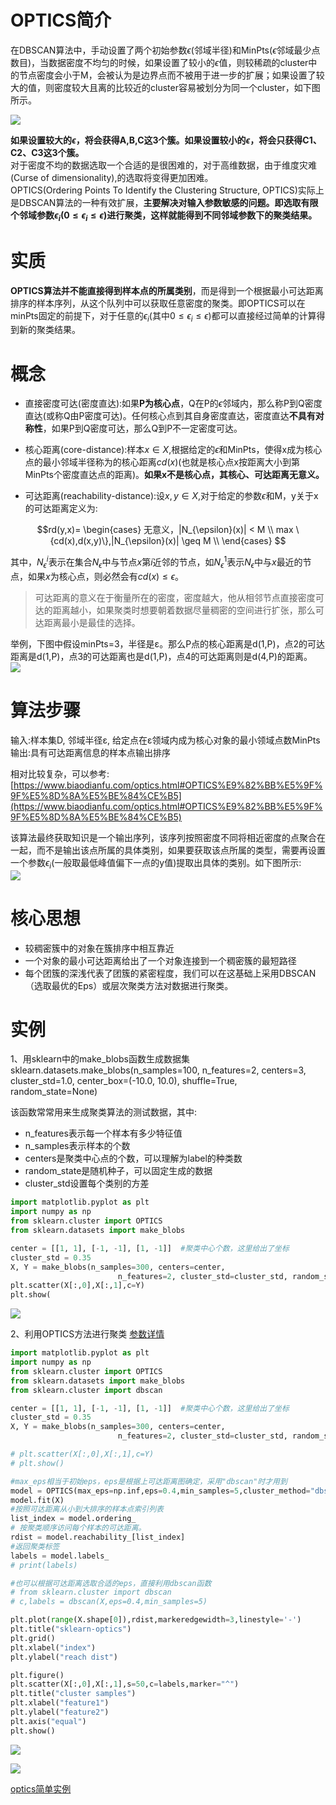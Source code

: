 # OPTICS简介
在DBSCAN算法中，手动设置了两个初始参数$\epsilon$(邻域半径)和MinPts($\epsilon$邻域最少点数目)，当数据密度不均匀的时候，如果设置了较小的$\epsilon$值，则较稀疏的cluster中的节点密度会小于M，会被认为是边界点而不被用于进一步的扩展；如果设置了较大的值，则密度较大且离的比较近的cluster容易被划分为同一个cluster，如下图所示。

![](image/opt1.jpg)    

**如果设置较大的$\epsilon$，将会获得A,B,C这3个簇。如果设置较小的$\epsilon$，将会只获得C1、C2、C3这3个簇。**              
对于密度不均的数据选取一个合适的是很困难的，对于高维数据，由于维度灾难(Curse of dimensionality),的选取将变得更加困难。    
OPTICS(Ordering Points To Identify the Clustering Structure, OPTICS)实际上是DBSCAN算法的一种有效扩展，**主要解决对输入参数敏感的问题。**即选取有限个邻域参数$\epsilon_i$($0 \leq \epsilon_i \leq \epsilon$)进行聚类，这样就能**得到不同邻域参数下的聚类结果。**     

# 实质
**OPTICS算法并不能直接得到样本点的所属类别**，而是得到一个根据最小可达距离排序的样本序列，从这个队列中可以获取任意密度的聚类。即OPTICS可以在minPts固定的前提下，对于任意的$\epsilon_i$(其中$0 \leq \epsilon_i \leq \epsilon$)都可以直接经过简单的计算得到新的聚类结果。

# 概念      

* 直接密度可达(密度直达):如果**P为核心点**，Q在P的$\epsilon$邻域内，那么称P到Q密度直达(或称Q由P密度可达)。任何核心点到其自身密度直达，密度直达**不具有对称性**，如果P到Q密度可达，那么Q到P不一定密度可达。   

* 核心距离(core-distance):样本$x \in X$,根据给定的$\epsilon$和MinPts，使得x成为核心点的最小邻域半径称为的核心距离$cd(x)$(也就是核心点x按距离大小到第MinPts个密度直达点的距离)。**如果x不是核心点，其核心、可达距离无意义。**                

* 可达距离(reachability-distance):设$x,y \in X$,对于给定的参数$\epsilon$和M，y关于x的可达距离定义为:    

$$rd(y,x)= \begin{cases}
无意义，|N_{\epsilon}(x)| < M \\
max \{cd(x),d(x,y)\},|N_{\epsilon}(x)| \geq M \\
\end{cases}
$$

其中，$N_{\epsilon}^i$表示在集合$N_{\epsilon}$中与节点$x$第$i$近邻的节点，如$N_{\epsilon}^1$表示$N_{\epsilon}$中与$x$最近的节点，如果$x$为核心点，则必然会有$cd(x)\leq\epsilon$。     

>可达距离的意义在于衡量所在的密度，密度越大，他从相邻节点直接密度可达的距离越小，如果聚类时想要朝着数据尽量稠密的空间进行扩张，那么可达距离最小是最佳的选择。   

举例，下图中假设minPts=3，半径是ε。那么P点的核心距离是d(1,P)，点2的可达距离是d(1,P)，点3的可达距离也是d(1,P)，点4的可达距离则是d(4,P)的距离。   
![](image/opt2.png)

# 算法步骤
输入:样本集D, 邻域半径ε, 给定点在ε领域内成为核心对象的最小领域点数MinPts       
输出:具有可达距离信息的样本点输出排序     

相对比较复杂，可以参考: [https://www.biaodianfu.com/optics.html#OPTICS%E9%82%BB%E5%9F%9F%E5%8D%8A%E5%BE%84%CE%B5](https://www.biaodianfu.com/optics.html#OPTICS%E9%82%BB%E5%9F%9F%E5%8D%8A%E5%BE%84%CE%B5)       

该算法最终获取知识是一个输出序列，该序列按照密度不同将相近密度的点聚合在一起，而不是输出该点所属的具体类别，如果要获取该点所属的类型，需要再设置一个参数$\epsilon_i$(一般取最低峰值偏下一点的y值)提取出具体的类别。如下图所示:     
![](image/opt6.png)     

# 核心思想

* 较稠密簇中的对象在簇排序中相互靠近
* 一个对象的最小可达距离给出了一个对象连接到一个稠密簇的最短路径
* 每个团簇的深浅代表了团簇的紧密程度，我们可以在这基础上采用DBSCAN（选取最优的Eps）或层次聚类方法对数据进行聚类。

# 实例
1、用sklearn中的make_blobs函数生成数据集    
sklearn.datasets.make_blobs(n_samples=100, n_features=2, centers=3, cluster_std=1.0, center_box=(-10.0, 10.0), shuffle=True, random_state=None)    

该函数常常用来生成聚类算法的测试数据，其中:    

* n_features表示每一个样本有多少特征值
* n_samples表示样本的个数
* centers是聚类中心点的个数，可以理解为label的种类数
* random_state是随机种子，可以固定生成的数据
* cluster_std设置每个类别的方差

```python
import matplotlib.pyplot as plt
import numpy as np
from sklearn.cluster import OPTICS
from sklearn.datasets import make_blobs

center = [[1, 1], [-1, -1], [1, -1]]  #聚类中心个数，这里给出了坐标
cluster_std = 0.35
X, Y = make_blobs(n_samples=300, centers=center,
                        n_features=2, cluster_std=cluster_std, random_state=1)
plt.scatter(X[:,0],X[:,1],c=Y)
plt.show(
```
![](image/opt3.png)

2、利用OPTICS方法进行聚类 [参数详情](https://scikit-learn.org.cn/view/390.html)        
```python
import matplotlib.pyplot as plt
import numpy as np
from sklearn.cluster import OPTICS
from sklearn.datasets import make_blobs
from sklearn.cluster import dbscan

center = [[1, 1], [-1, -1], [1, -1]]  #聚类中心个数，这里给出了坐标
cluster_std = 0.35
X, Y = make_blobs(n_samples=300, centers=center,
                        n_features=2, cluster_std=cluster_std, random_state=1)

# plt.scatter(X[:,0],X[:,1],c=Y)
# plt.show()

#max_eps相当于初始eps，eps是根据上可达距离图确定，采用"dbscan"时才用到
model = OPTICS(max_eps=np.inf,eps=0.4,min_samples=5,cluster_method="dbscan")  
model.fit(X)
#按照可达距离从小到大排序的样本点索引列表
list_index = model.ordering_
# 按聚类顺序访问每个样本的可达距离。
rdist = model.reachability_[list_index]
#返回聚类标签
labels = model.labels_  
# print(labels)

#也可以根据可达距离选取合适的eps，直接利用dbscan函数
# from sklearn.cluster import dbscan
# c,labels = dbscan(X,eps=0.4,min_samples=5)   

plt.plot(range(X.shape[0]),rdist,markeredgewidth=3,linestyle='-')
plt.title("sklearn-optics")
plt.grid()
plt.xlabel("index")
plt.ylabel("reach dist")

plt.figure()
plt.scatter(X[:,0],X[:,1],s=50,c=labels,marker="^")
plt.title("cluster samples")
plt.xlabel("feature1")
plt.ylabel("feature2")
plt.axis("equal")
plt.show()
```
![](image/opt4.png)    

![](image/opt5.png)

     
[optics简单实例](https://blog.csdn.net/weixin_45228198/article/details/114807401)